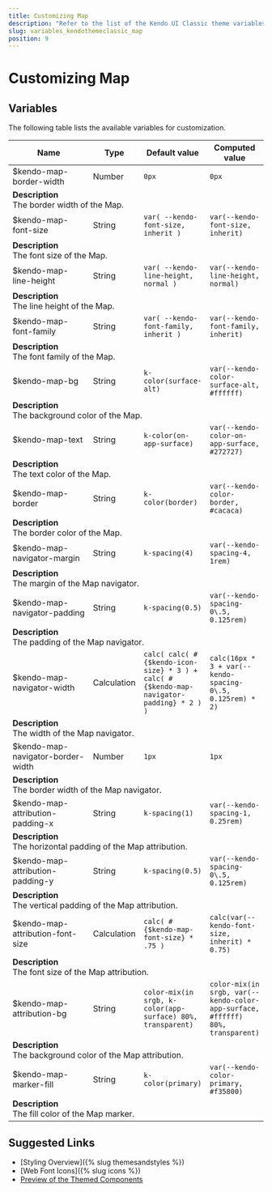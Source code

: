 ```yaml
---
title: Customizing Map
description: "Refer to the list of the Kendo UI Classic theme variables available for customization."
slug: variables_kendothemeclassic_map
position: 9
---
```


# Customizing Map

## Variables

The following table lists the available variables for customization.

<table class="theme-variables">
    <colgroup>
    <col style="width: 200px; white-space:nowrap;" />
    <col />
    <col />
    <col />
</colgroup>
<thead>
    <tr>
        <th>Name</th>
        <th>Type</th>
        <th>Default value</th>
        <th>Computed value</th>
    </tr>
</thead>
<tbody>
        <tr>
    <td>$kendo-map-border-width</td>
    <td>Number</td>
    <td><code>0px</code></td>
    <td><code>0px</code></td>
</tr>
<tr>
    <td colspan="4" class="theme-variables-description-container"><div><b>Description</b><div class="theme-variables-description">The border width of the Map.</div></div>
    </td>
</tr>
<tr>
    <td>$kendo-map-font-size</td>
    <td>String</td>
    <td><code>var( --kendo-font-size, inherit )</code></td>
    <td><code>var(--kendo-font-size, inherit)</code></td>
</tr>
<tr>
    <td colspan="4" class="theme-variables-description-container"><div><b>Description</b><div class="theme-variables-description">The font size of the Map.</div></div>
    </td>
</tr>
<tr>
    <td>$kendo-map-line-height</td>
    <td>String</td>
    <td><code>var( --kendo-line-height, normal )</code></td>
    <td><code>var(--kendo-line-height, normal)</code></td>
</tr>
<tr>
    <td colspan="4" class="theme-variables-description-container"><div><b>Description</b><div class="theme-variables-description">The line height of the Map.</div></div>
    </td>
</tr>
<tr>
    <td>$kendo-map-font-family</td>
    <td>String</td>
    <td><code>var( --kendo-font-family, inherit )</code></td>
    <td><code>var(--kendo-font-family, inherit)</code></td>
</tr>
<tr>
    <td colspan="4" class="theme-variables-description-container"><div><b>Description</b><div class="theme-variables-description">The font family of the Map.</div></div>
    </td>
</tr>
<tr>
    <td>$kendo-map-bg</td>
    <td>String</td>
    <td><code>k-color(surface-alt)</code></td>
    <td><code>var(--kendo-color-surface-alt, #ffffff)</code></td>
</tr>
<tr>
    <td colspan="4" class="theme-variables-description-container"><div><b>Description</b><div class="theme-variables-description">The background color of the Map.</div></div>
    </td>
</tr>
<tr>
    <td>$kendo-map-text</td>
    <td>String</td>
    <td><code>k-color(on-app-surface)</code></td>
    <td><code>var(--kendo-color-on-app-surface, #272727)</code></td>
</tr>
<tr>
    <td colspan="4" class="theme-variables-description-container"><div><b>Description</b><div class="theme-variables-description">The text color of the Map.</div></div>
    </td>
</tr>
<tr>
    <td>$kendo-map-border</td>
    <td>String</td>
    <td><code>k-color(border)</code></td>
    <td><code>var(--kendo-color-border, #cacaca)</code></td>
</tr>
<tr>
    <td colspan="4" class="theme-variables-description-container"><div><b>Description</b><div class="theme-variables-description">The border color of the Map.</div></div>
    </td>
</tr>
<tr>
    <td>$kendo-map-navigator-margin</td>
    <td>String</td>
    <td><code>k-spacing(4)</code></td>
    <td><code>var(--kendo-spacing-4, 1rem)</code></td>
</tr>
<tr>
    <td colspan="4" class="theme-variables-description-container"><div><b>Description</b><div class="theme-variables-description">The margin of the Map navigator.</div></div>
    </td>
</tr>
<tr>
    <td>$kendo-map-navigator-padding</td>
    <td>String</td>
    <td><code>k-spacing(0.5)</code></td>
    <td><code>var(--kendo-spacing-0\.5, 0.125rem)</code></td>
</tr>
<tr>
    <td colspan="4" class="theme-variables-description-container"><div><b>Description</b><div class="theme-variables-description">The padding of the Map navigator.</div></div>
    </td>
</tr>
<tr>
    <td>$kendo-map-navigator-width</td>
    <td>Calculation</td>
    <td><code>calc( calc( #{$kendo-icon-size} * 3 ) + calc( #{$kendo-map-navigator-padding} * 2 ) )</code></td>
    <td><code>calc(16px * 3 + var(--kendo-spacing-0\.5, 0.125rem) * 2)</code></td>
</tr>
<tr>
    <td colspan="4" class="theme-variables-description-container"><div><b>Description</b><div class="theme-variables-description">The width of the Map navigator.</div></div>
    </td>
</tr>
<tr>
    <td>$kendo-map-navigator-border-width</td>
    <td>Number</td>
    <td><code>1px</code></td>
    <td><code>1px</code></td>
</tr>
<tr>
    <td colspan="4" class="theme-variables-description-container"><div><b>Description</b><div class="theme-variables-description">The border width of the Map navigator.</div></div>
    </td>
</tr>
<tr>
    <td>$kendo-map-attribution-padding-x</td>
    <td>String</td>
    <td><code>k-spacing(1)</code></td>
    <td><code>var(--kendo-spacing-1, 0.25rem)</code></td>
</tr>
<tr>
    <td colspan="4" class="theme-variables-description-container"><div><b>Description</b><div class="theme-variables-description">The horizontal padding of the Map attribution.</div></div>
    </td>
</tr>
<tr>
    <td>$kendo-map-attribution-padding-y</td>
    <td>String</td>
    <td><code>k-spacing(0.5)</code></td>
    <td><code>var(--kendo-spacing-0\.5, 0.125rem)</code></td>
</tr>
<tr>
    <td colspan="4" class="theme-variables-description-container"><div><b>Description</b><div class="theme-variables-description">The vertical padding of the Map attribution.</div></div>
    </td>
</tr>
<tr>
    <td>$kendo-map-attribution-font-size</td>
    <td>Calculation</td>
    <td><code>calc( #{$kendo-map-font-size} * .75 )</code></td>
    <td><code>calc(var(--kendo-font-size, inherit) * 0.75)</code></td>
</tr>
<tr>
    <td colspan="4" class="theme-variables-description-container"><div><b>Description</b><div class="theme-variables-description">The font size of the Map attribution.</div></div>
    </td>
</tr>
<tr>
    <td>$kendo-map-attribution-bg</td>
    <td>String</td>
    <td><code>color-mix(in srgb, k-color(app-surface) 80%, transparent)</code></td>
    <td><code>color-mix(in srgb, var(--kendo-color-app-surface, #ffffff) 80%, transparent)</code></td>
</tr>
<tr>
    <td colspan="4" class="theme-variables-description-container"><div><b>Description</b><div class="theme-variables-description">The background color of the Map attribution.</div></div>
    </td>
</tr>
<tr>
    <td>$kendo-map-marker-fill</td>
    <td>String</td>
    <td><code>k-color(primary)</code></td>
    <td><code>var(--kendo-color-primary, #f35800)</code></td>
</tr>
<tr>
    <td colspan="4" class="theme-variables-description-container"><div><b>Description</b><div class="theme-variables-description">The fill color of the Map marker.</div></div>
    </td>
</tr>
</tbody>
</table>

## Suggested Links

* [Styling Overview]({% slug themesandstyles %})
* [Web Font Icons]({% slug icons %})
* [Preview of the Themed Components](../)


